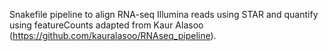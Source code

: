 Snakefile pipeline to align RNA-seq Illumina reads using STAR and quantify using featureCounts adapted from Kaur Alasoo (https://github.com/kauralasoo/RNAseq_pipeline). 
